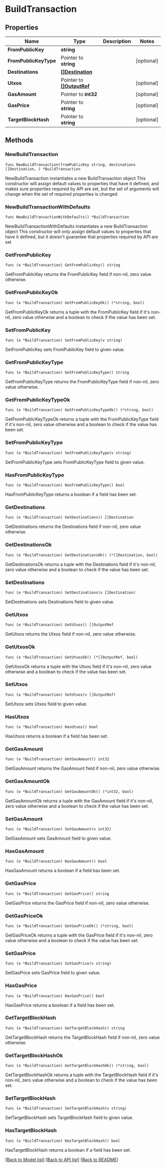 # BuildTransaction

## Properties

Name | Type | Description | Notes
------------ | ------------- | ------------- | -------------
**FromPublicKey** | **string** |  | 
**FromPublicKeyType** | Pointer to **string** |  | [optional] 
**Destinations** | [**[]Destination**](Destination.md) |  | 
**Utxos** | Pointer to [**[]OutputRef**](OutputRef.md) |  | [optional] 
**GasAmount** | Pointer to **int32** |  | [optional] 
**GasPrice** | Pointer to **string** |  | [optional] 
**TargetBlockHash** | Pointer to **string** |  | [optional] 

## Methods

### NewBuildTransaction

`func NewBuildTransaction(fromPublicKey string, destinations []Destination, ) *BuildTransaction`

NewBuildTransaction instantiates a new BuildTransaction object
This constructor will assign default values to properties that have it defined,
and makes sure properties required by API are set, but the set of arguments
will change when the set of required properties is changed

### NewBuildTransactionWithDefaults

`func NewBuildTransactionWithDefaults() *BuildTransaction`

NewBuildTransactionWithDefaults instantiates a new BuildTransaction object
This constructor will only assign default values to properties that have it defined,
but it doesn't guarantee that properties required by API are set

### GetFromPublicKey

`func (o *BuildTransaction) GetFromPublicKey() string`

GetFromPublicKey returns the FromPublicKey field if non-nil, zero value otherwise.

### GetFromPublicKeyOk

`func (o *BuildTransaction) GetFromPublicKeyOk() (*string, bool)`

GetFromPublicKeyOk returns a tuple with the FromPublicKey field if it's non-nil, zero value otherwise
and a boolean to check if the value has been set.

### SetFromPublicKey

`func (o *BuildTransaction) SetFromPublicKey(v string)`

SetFromPublicKey sets FromPublicKey field to given value.


### GetFromPublicKeyType

`func (o *BuildTransaction) GetFromPublicKeyType() string`

GetFromPublicKeyType returns the FromPublicKeyType field if non-nil, zero value otherwise.

### GetFromPublicKeyTypeOk

`func (o *BuildTransaction) GetFromPublicKeyTypeOk() (*string, bool)`

GetFromPublicKeyTypeOk returns a tuple with the FromPublicKeyType field if it's non-nil, zero value otherwise
and a boolean to check if the value has been set.

### SetFromPublicKeyType

`func (o *BuildTransaction) SetFromPublicKeyType(v string)`

SetFromPublicKeyType sets FromPublicKeyType field to given value.

### HasFromPublicKeyType

`func (o *BuildTransaction) HasFromPublicKeyType() bool`

HasFromPublicKeyType returns a boolean if a field has been set.

### GetDestinations

`func (o *BuildTransaction) GetDestinations() []Destination`

GetDestinations returns the Destinations field if non-nil, zero value otherwise.

### GetDestinationsOk

`func (o *BuildTransaction) GetDestinationsOk() (*[]Destination, bool)`

GetDestinationsOk returns a tuple with the Destinations field if it's non-nil, zero value otherwise
and a boolean to check if the value has been set.

### SetDestinations

`func (o *BuildTransaction) SetDestinations(v []Destination)`

SetDestinations sets Destinations field to given value.


### GetUtxos

`func (o *BuildTransaction) GetUtxos() []OutputRef`

GetUtxos returns the Utxos field if non-nil, zero value otherwise.

### GetUtxosOk

`func (o *BuildTransaction) GetUtxosOk() (*[]OutputRef, bool)`

GetUtxosOk returns a tuple with the Utxos field if it's non-nil, zero value otherwise
and a boolean to check if the value has been set.

### SetUtxos

`func (o *BuildTransaction) SetUtxos(v []OutputRef)`

SetUtxos sets Utxos field to given value.

### HasUtxos

`func (o *BuildTransaction) HasUtxos() bool`

HasUtxos returns a boolean if a field has been set.

### GetGasAmount

`func (o *BuildTransaction) GetGasAmount() int32`

GetGasAmount returns the GasAmount field if non-nil, zero value otherwise.

### GetGasAmountOk

`func (o *BuildTransaction) GetGasAmountOk() (*int32, bool)`

GetGasAmountOk returns a tuple with the GasAmount field if it's non-nil, zero value otherwise
and a boolean to check if the value has been set.

### SetGasAmount

`func (o *BuildTransaction) SetGasAmount(v int32)`

SetGasAmount sets GasAmount field to given value.

### HasGasAmount

`func (o *BuildTransaction) HasGasAmount() bool`

HasGasAmount returns a boolean if a field has been set.

### GetGasPrice

`func (o *BuildTransaction) GetGasPrice() string`

GetGasPrice returns the GasPrice field if non-nil, zero value otherwise.

### GetGasPriceOk

`func (o *BuildTransaction) GetGasPriceOk() (*string, bool)`

GetGasPriceOk returns a tuple with the GasPrice field if it's non-nil, zero value otherwise
and a boolean to check if the value has been set.

### SetGasPrice

`func (o *BuildTransaction) SetGasPrice(v string)`

SetGasPrice sets GasPrice field to given value.

### HasGasPrice

`func (o *BuildTransaction) HasGasPrice() bool`

HasGasPrice returns a boolean if a field has been set.

### GetTargetBlockHash

`func (o *BuildTransaction) GetTargetBlockHash() string`

GetTargetBlockHash returns the TargetBlockHash field if non-nil, zero value otherwise.

### GetTargetBlockHashOk

`func (o *BuildTransaction) GetTargetBlockHashOk() (*string, bool)`

GetTargetBlockHashOk returns a tuple with the TargetBlockHash field if it's non-nil, zero value otherwise
and a boolean to check if the value has been set.

### SetTargetBlockHash

`func (o *BuildTransaction) SetTargetBlockHash(v string)`

SetTargetBlockHash sets TargetBlockHash field to given value.

### HasTargetBlockHash

`func (o *BuildTransaction) HasTargetBlockHash() bool`

HasTargetBlockHash returns a boolean if a field has been set.


[[Back to Model list]](../README.md#documentation-for-models) [[Back to API list]](../README.md#documentation-for-api-endpoints) [[Back to README]](../README.md)


